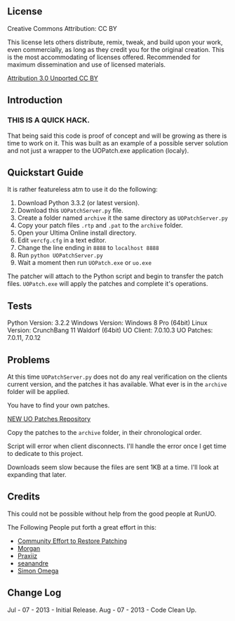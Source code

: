 License
-------------------------------
Creative Commons
Attribution: CC BY

This license lets others distribute, remix, tweak, and build upon your work, even commercially, as long as they credit you for the original creation. This is the most accommodating of licenses offered. Recommended for maximum dissemination and use of licensed materials. 

[Attribution 3.0 Unported CC BY](http://creativecommons.org/licenses/by/3.0/)


Introduction
------------
### THIS IS A QUICK HACK.  
That being said this code is proof of concept and will be growing as there is time to work on it.  This was built as an example of a possible server solution and not just a wrapper to the UOPatch.exe application (localy).


Quickstart Guide
----------------
It is rather featureless atm to use it do the following:

1. Download Python 3.3.2 (or latest version).
2. Download this `UOPatchServer.py` file.
3. Create a folder named `archive` it the same directory as `UOPatchServer.py`
4. Copy your patch files `.rtp` and `.pat` to the `archive` folder.
5. Open your Ultima Online install directory.
6. Edit `vercfg.cfg` in a text editor.
7. Change the line ending in `8888` to `localhost 8888`
8. Run `python UOPatchServer.py` 
9. Wait a moment then run `UOPatch.exe` or `uo.exe`

The patcher will attach to the Python script and begin to transfer the patch files. `UOPatch.exe` will apply the patches and complete it's operations.


Tests
----------------
Python Version: 3.2.2
Windows Version: Windows 8 Pro (64bit)
Linux Version: CrunchBang 11 Waldorf (64bit)
UO Client: 7.0.10.3
UO Patches: 7.0.11, 7.0.12


Problems
----------------
At this time `UOPatchServer.py` does not do any real verification on the clients current version, and the patches it has available.  What ever is in the `archive` folder will be applied.

You have to find your own patches.

[NEW UO Patches Repository](http://www.runuo.com/community/threads/new-uo-patches-repository.533684/)

Copy the patches to the `archive` folder, in their chronological order.

Script will error when client disconnects. I'll handle the error once I get time to dedicate to this project.

Downloads seem slow because the files are sent 1KB at a time.  I'll look at expanding that later.


Credits
------------
This could not be possible without help from the good people at RunUO.

The Following People put forth a great effort in this:

* [Community Effort to Restore Patching](http://www.runuo.com/community/threads/community-effort-to-restore-patching.534148/#post-3971271)
* [Morgan](http://www.runuo.com/community/members/morgan.36244/)
* [Praxiiz](http://www.runuo.com/community/members/praxiiz.12693/)
* [seanandre](http://www.runuo.com/community/members/seanandre.40964/)
* [Simon Omega](http://www.runuo.com/community/members/simon-omega.160203/)

Change Log
------------
Jul - 07 - 2013 - Initial Release.
Aug - 07 - 2013 - Code Clean Up.